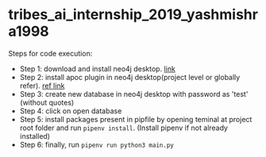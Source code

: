 # tribes_ai_internship_2019_yashmishra1998

Steps for code execution:

- Step 1: download and install neo4j desktop. [link](https://neo4j.com/download/)
- Step 2: install apoc plugin in neo4j desktop(project level or globally refer). [ref link](https://medium.com/neo4j/explore-new-worlds-adding-plugins-to-neo4j-26e6a8e5d37e#:~:text=provide%20relevant%20screenshots.-,A.,a%20box%20with%20Add%20Plugin%20.)
- Step 3: create new database in neo4j desktop with password as 'test' (without quotes)
- Step 4: click on open database
- Step 5: install packages present in pipfile by opening teminal at project root folder and run `pipenv install`. (Install pipenv if not already installed)
- Step 6: finally, run `pipenv run python3 main.py`
